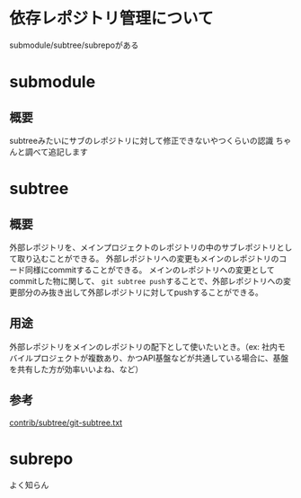 # 依存レポジトリ管理について

submodule/subtree/subrepoがある

# submodule

## 概要

subtreeみたいにサブのレポジトリに対して修正できないやつくらいの認識
ちゃんと調べて追記します

# subtree

## 概要

外部レポジトリを、メインプロジェクトのレポジトリの中のサブレポジトリとして取り込むことができる。
外部レポジトリへの変更もメインのレポジトリのコード同様にcommitすることができる。
メインのレポジトリへの変更としてcommitした物に関して、 `git subtree push`することで、外部レポジトリへの変更部分のみ抜き出して外部レポジトリに対してpushすることができる。

## 用途

外部レポジトリをメインのレポジトリの配下として使いたいとき。（ex: 社内モバイルプロジェクトが複数あり、かつAPI基盤などが共通している場合に、基盤を共有した方が効率いいよね、など）

## 参考

[contrib/subtree/git-subtree.txt](https://github.com/git/git/blob/master/contrib/subtree/git-subtree.txt)

# subrepo

よく知らん
